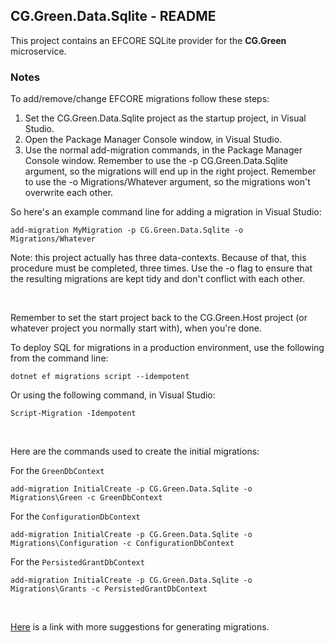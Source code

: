 
## CG.Green.Data.Sqlite - README

This project contains an EFCORE SQLite provider for the **CG.Green** microservice.

### Notes

To add/remove/change EFCORE migrations follow these steps:
    
1. Set the CG.Green.Data.Sqlite project as the startup project, in Visual Studio.
2. Open the Package Manager Console window, in Visual Studio.
3. Use the normal add-migration commands, in the Package Manager Console window. Remember to use the -p CG.Green.Data.Sqlite argument, so the migrations will end up in the right project. Remember to use the -o Migrations/Whatever argument, so the migrations won't overwrite each other.

So here's an example command line for adding a migration in Visual Studio: 
```
add-migration MyMigration -p CG.Green.Data.Sqlite -o Migrations/Whatever
```

Note: this project actually has three data-contexts. Because of that, this procedure must be completed, three times. Use the -o flag to ensure that the resulting migrations are kept tidy and don't conflict with each other.

<br />

Remember to set the start project back to the CG.Green.Host project (or whatever project you normally start with), when you're done.

To deploy SQL for migrations in a production environment, use the following from the command line:

```
dotnet ef migrations script --idempotent
```

Or using the following command, in Visual Studio:

```
Script-Migration -Idempotent
```

<br />

Here are the commands used to create the initial migrations:

For the `GreenDbContext`
```
add-migration InitialCreate -p CG.Green.Data.Sqlite -o Migrations\Green -c GreenDbContext
```

For the `ConfigurationDbContext`
```
add-migration InitialCreate -p CG.Green.Data.Sqlite -o Migrations\Configuration -c ConfigurationDbContext
```

For the `PersistedGrantDbContext`
```
add-migration InitialCreate -p CG.Green.Data.Sqlite -o Migrations\Grants -c PersistedGrantDbContext
```

<br />

[Here](https://learn.microsoft.com/en-us/ef/core/managing-schemas/migrations/applying?tabs=vs) is a link with more suggestions for generating migrations.





